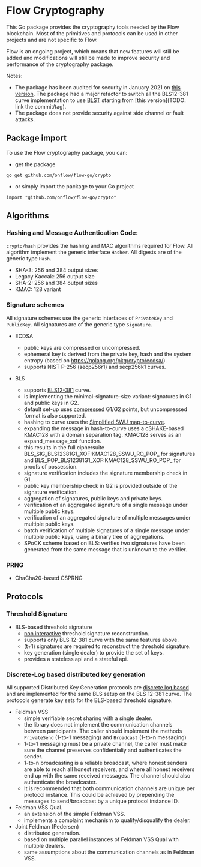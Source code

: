# Flow Cryptography

This Go package provides the cryptography tools needed by the Flow blockchain.
Most of the primitives and protocols can be used in other projects and are not specific to Flow.

Flow is an ongoing project, which means that new features will still be added and modifications will still be made to improve security and performance of the cryptography package.

Notes:
   - The package has been audited for security in January 2021 on [this version](https://github.com/onflow/flow-go/tree/2707acdabb851138e298b2d186e73f47df8a14dd). The package had a major refactor to switch all the BLS12-381 curve implementation to use [BLST](https://github.com/supranational/blst/tree/master/src) starting from [this version](TODO: link the commit/tag). 
   - The package does not provide security against side channel or fault attacks.

## Package import

To use the Flow cryptography package, you can:

- get the package 
```
go get github.com/onflow/flow-go/crypto
```
- or simply import the package to your Go project
 ```
import "github.com/onflow/flow-go/crypto"
```

## Algorithms

### Hashing and Message Authentication Code:

`crypto/hash` provides the hashing and MAC algorithms required for Flow. All algorithm implement the generic interface `Hasher`. All digests are of the generic type `Hash`.

 * SHA-3: 256 and 384 output sizes
 * Legacy Kaccak: 256 output size
 * SHA-2: 256 and 384 output sizes
 * KMAC: 128 variant

### Signature schemes

All signature schemes use the generic interfaces of `PrivateKey` and `PublicKey`. All signatures are of the generic type `Signature`.

 * ECDSA
    * public keys are compressed or uncompressed.
    * ephemeral key is derived from the private key, hash and the system entropy (based on https://golang.org/pkg/crypto/ecdsa/).
    * supports NIST P-256 (secp256r1) and secp256k1 curves.

 * BLS
    * supports [BLS12-381](https://electriccoin.co/blog/new-snark-curve/) curve.
    * is implementing the minimal-signature-size variant:
    signatures in G1 and public keys in G2.
    * default set-up uses [compressed](https://www.ietf.org/archive/id/draft-irtf-cfrg-pairing-friendly-curves-08.html#name-zcash-serialization-format-) G1/G2 points, 
    but uncompressed format is also supported.
    * hashing to curve uses the [Simplified SWU map-to-curve](https://datatracker.ietf.org/doc/html/draft-irtf-cfrg-hash-to-curve-14#section-6.6.3).
    * expanding the message in hash-to-curve uses a cSHAKE-based KMAC128 with a domain separation tag.
    KMAC128 serves as an expand_message_xof function.
    * this results in the full ciphersuite BLS_SIG_BLS12381G1_XOF:KMAC128_SSWU_RO_POP_ for signatures
    and BLS_POP_BLS12381G1_XOF:KMAC128_SSWU_RO_POP_ for proofs of possession.
    * signature verification includes the signature membership check in G1.
    * public key membership check in G2 is provided outside of the signature verification.
    * aggregation of signatures, public keys and private keys.
    * verification of an aggregated signature of a single message under multiple public keys.
    * verification of an aggregated signature of multiple messages under multiple public keys.
    * batch verification of multiple signatures of a single message under multiple
    public keys, using a binary tree of aggregations.
    * SPoCK scheme based on BLS: verifies two signatures have been generated from the same message that is unknown to the verifier.

### PRNG

 * ChaCha20-based CSPRNG

## Protocols

### Threshold Signature

 * BLS-based threshold signature
    * [non interactive](https://www.iacr.org/archive/pkc2003/25670031/25670031.pdf) threshold signature reconstruction.
    * supports only BLS 12-381 curve with the same features above.
    * (t+1) signatures are required to reconstruct the threshold signature.
    * key generation (single dealer) to provide the set of keys.
    * provides a stateless api and a stateful api.


### Discrete-Log based distributed key generation

All supported Distributed Key Generation protocols are [discrete log based](http://citeseerx.ist.psu.edu/viewdoc/download?doi=10.1.1.50.2737&rep=rep1&type=pdf) and are implemented for the same BLS setup on the BLS 12-381 curve. The protocols generate key sets for the BLS-based threshold signature.

 * Feldman VSS
    * simple verifiable secret sharing with a single dealer.
    * the library does not implement the communication channels between participants. The caller should implement the methods `PrivateSend` (1-to-1 messaging) and `Broadcast` (1-to-n messaging)
    * 1-to-1 messaging must be a private channel, the caller must make sure the channel preserves confidentialiy and authenticates the sender.
    * 1-to-n broadcasting is a reliable broadcast, where honest senders are able to reach all honest receivers, and where all honest receivers end up with the same received messages. The channel should also authenticate the broadcaster.
    * It is recommended that both communication channels are unique per protocol instance. This could be achieved by prepending the messages to send/broadcast by a unique protocol instance ID.
 * Feldman VSS Qual.
    * an extension of the simple Feldman VSS.
    * implements a complaint mechanism to qualify/disqualify the dealer.
 * Joint Feldman (Pedersen)
    * distributed generation.
    * based on multiple parallel instances of Feldman VSS Qual with multiple dealers.
    * same assumptions about the communication channels as in Feldman VSS.





